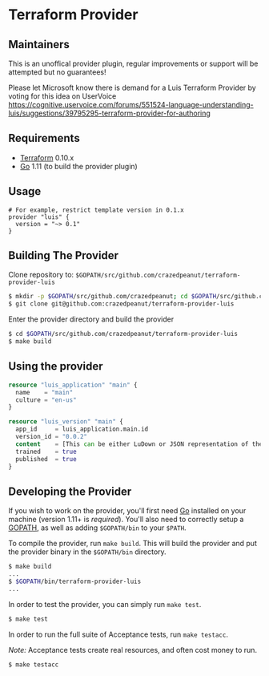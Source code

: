 # Terraform Provider

## Maintainers

This is an unoffical provider plugin, regular improvements or support will be attempted but no guarantees!    

Please let Microsoft know there is demand for a Luis Terraform Provider by voting for this idea on UserVoice https://cognitive.uservoice.com/forums/551524-language-understanding-luis/suggestions/39795295-terraform-provider-for-authoring

## Requirements

- [Terraform](https://www.terraform.io/downloads.html) 0.10.x
- [Go](https://golang.org/doc/install) 1.11 (to build the provider plugin)

## Usage

```
# For example, restrict template version in 0.1.x
provider "luis" {
  version = "~> 0.1"
}
```

## Building The Provider

Clone repository to: `$GOPATH/src/github.com/crazedpeanut/terraform-provider-luis`

```sh
$ mkdir -p $GOPATH/src/github.com/crazedpeanut; cd $GOPATH/src/github.com/crazedpeanut
$ git clone git@github.com:crazedpeanut/terraform-provider-luis
```

Enter the provider directory and build the provider

```sh
$ cd $GOPATH/src/github.com/crazedpeanut/terraform-provider-luis
$ make build
```

## Using the provider

```terraform
resource "luis_application" "main" {
  name    = "main"
  culture = "en-us"
}

resource "luis_version" "main" {
  app_id     = luis_application.main.id
  version_id = "0.0.2"
  content    = [This can be either LuDown or JSON representation of the luis version]
  trained    = true
  published  = true
}

```

## Developing the Provider

If you wish to work on the provider, you'll first need [Go](http://www.golang.org) installed on your machine (version 1.11+ is _required_). You'll also need to correctly setup a [GOPATH](http://golang.org/doc/code.html#GOPATH), as well as adding `$GOPATH/bin` to your `$PATH`.

To compile the provider, run `make build`. This will build the provider and put the provider binary in the `$GOPATH/bin` directory.

```sh
$ make build
...
$ $GOPATH/bin/terraform-provider-luis
...
```

In order to test the provider, you can simply run `make test`.

```sh
$ make test
```

In order to run the full suite of Acceptance tests, run `make testacc`.

_Note:_ Acceptance tests create real resources, and often cost money to run.

```sh
$ make testacc
```
